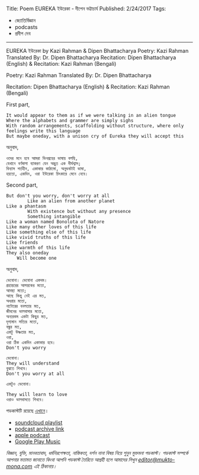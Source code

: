 Title: Poem EUREKA ইউরেকা - দীপেন ভট্টাচার্য
Published: 2/24/2017
Tags:
  - জ্যোতির্বিজ্ঞান
  - podcasts
  - প্রদীপ দেব
---
EUREKA ইউরেকা by Kazi Rahman & Dipen Bhattacharya
Poetry: Kazi Rahman Translated By: Dr. Dipen Bhattacharya   Recitation: Dipen Bhattacharya (English) & Recitation: Kazi Rahman (Bengali)

Poetry: Kazi Rahman
Translated By: Dr. Dipen Bhattacharya
 
Recitation: Dipen Bhattacharya (English) &
Recitation: Kazi Rahman (Bengali)

First part,

    It would appear to them as if we were talking in an alien tongue
    Where the alphabets and grammer are simply sighs
    With random arrangements, scaffolding without structure, where only feelings write this language 
    But maybe oneday, with a unison cry of Eureka they will accept this

অনুবাদ,

    ওদের মনে হবে আমরা ভিনগ্রহের ভাষায় বলছি,
    যেখানে বর্ণমালা ব্যাকরণ যেন অদ্ভুত এক দীর্ঘশ্বাস;
    বিন্যাস শর্তহীন, একাকার কাঠামো, অনুভবটাই ভাষা,
    হয়তো, একদিন, ওরা ইউরেকা চিৎকারে মেনে নেবে। 

Second part,

    But don't you worry, don't worry at all
            Like an alien from another planet
    Like a phantasm
            With existence but without any presence
            Something intangible
    Like a woman named Bonolota of Natore
    Like many other loves of this life
    Like something else of this life
    Like vivid truths of this life 
    Like friends
    Like warmth of this life 
    They also oneday
        Will become one

অনুবাদ,

    ভেবোনা। ভেবোনা একদম।
    গ্রহান্তরের আগন্তকের মতো,
    আবছা মতো;
    আছে কিন্তু নেই এর মত,
    অধরার মতো,
    নাটোরের বনলতার মত,
    জীবনের ভালবাসার মতো,
    অন্যরকম একটা কিছুর মত,
    দৃশ্যমান সত্যির মতো,
    বন্ধুর মত,
    একটু উষ্ণতার মত,
    ওরা,
    ওরা ঠিক একদিন একাকার হবে।
    Don't you worry

    ভেবোনা।
    They will understand
    বুঝতে শিখবে।
    Don't you worry at all

    একটুও ভেবোনা।

    They will learn to love
    ওরাও ভালবাসতে শিখবে।

পডকাস্টটি রয়েছে [এখানে](https://drive.google.com/open?id=1wwp-hhcCEcQ6s65Q-lmAenkKggY_ZUBh)।

- [soundcloud playlist](https://soundcloud.com/mukto-mona)
- [podcast archive link](http://web.archive.org/web/20191023151006/http://podcast.mukto-mona.com)
- [apple podcast](https://podcasts.apple.com/us/podcast/id1212085883)
- [Google Play Music](https://play.google.com/music/listen#/ps/Izc4javhi5igs66olhdfex42cxa)

_বিজ্ঞান, যুক্তি, মানবতাবাদ, ধর্মনিরপেক্ষতা, নাস্তিকতা, দর্শন নানা বিষয় নিয়ে শুনুন মুক্তমনা পডকাস্ট। পডকাস্ট সম্পর্কে আপনার মতামত জানাতে কিংবা আপনি পডকাস্ট তৈরিতে আগ্রহী হলে আমাদের লিখুন editor@mukto-mona.com এই ঠিকানায়।_
